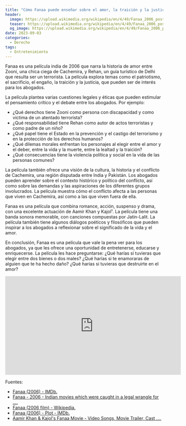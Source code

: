 ```yaml
---
title: "Cómo Fanaa puede enseñar sobre el amor, la traición y la justicia"
header:
  image: https://upload.wikimedia.org/wikipedia/en/4/49/Fanaa_2006_poster.jpg
  teaser: https://upload.wikimedia.org/wikipedia/en/4/49/Fanaa_2006_poster.jpg
  og_image: https://upload.wikimedia.org/wikipedia/en/4/49/Fanaa_2006_poster.jpg
date: 2023-09-03
categories:
  - Derecho
tags:
  - Entretenimiento
---
```


Fanaa es una película india de 2006 que narra la historia de amor entre Zooni, una chica ciega de Cachemira, y Rehan, un guía turístico de Delhi que resulta ser un terrorista. La película explora temas como el patriotismo, el sacrificio, el engaño, la traición y la justicia, que pueden ser de interés para los abogados.

La película plantea varias cuestiones legales y éticas que pueden estimular el pensamiento crítico y el debate entre los abogados. Por ejemplo:

- ¿Qué derechos tiene Zooni como persona con discapacidad y como víctima de un atentado terrorista?
- ¿Qué responsabilidad tiene Rehan como autor de actos terroristas y como padre de un niño?
- ¿Qué papel tiene el Estado en la prevención y el castigo del terrorismo y en la protección de los derechos humanos?
- ¿Qué dilemas morales enfrentan los personajes al elegir entre el amor y el deber, entre la vida y la muerte, entre la lealtad y la traición?
- ¿Qué consecuencias tiene la violencia política y social en la vida de las personas comunes?

La película también ofrece una visión de la cultura, la historia y el conflicto de Cachemira, una región disputada entre India y Pakistán. Los abogados pueden aprender sobre el contexto histórico y político del conflicto, así como sobre las demandas y las aspiraciones de los diferentes grupos involucrados. La película muestra cómo el conflicto afecta a las personas que viven en Cachemira, así como a las que viven fuera de ella.

Fanaa es una película que combina romance, acción, suspenso y drama, con una excelente actuación de Aamir Khan y Kajol¹. La película tiene una banda sonora memorable, con canciones compuestas por Jatin-Lalit. La película también tiene algunos diálogos poéticos y filosóficos que pueden inspirar a los abogados a reflexionar sobre el significado de la vida y el amor.

En conclusión, Fanaa es una película que vale la pena ver para los abogados, ya que les ofrece una oportunidad de entretenerse, educarse y enriquecerse. La película les hace preguntarse: ¿Qué harías si tuvieras que elegir entre dos bienes o dos males? ¿Qué harías si te enamoraras de alguien que te ha hecho daño? ¿Qué harías si tuvieras que destruirte en el amor?

<iframe width="560" height="315" src="https://www.youtube.com/embed/kofrlCHyiaU?si=c0Aiy9l5cyCJWwDG" title="YouTube video player" frameborder="0" allow="accelerometer; autoplay; clipboard-write; encrypted-media; gyroscope; picture-in-picture; web-share" allowfullscreen></iframe>

Fuentes:

- [Fanaa (2006) - IMDb. ](https://www.imdb.com/title/tt0439662/)
- [Fanaa - 2006 - Indian movies which were caught in a legal wrangle for .... ](https://economictimes.indiatimes.com/entertainment/indian-movies-which-were-caught-in-a-legal-wrangle-for-hurting-sentiments/fanaa-2006/slideshow/18266618.cms)
- [Fanaa (2006 film) - Wikipedia. ](https://en.wikipedia.org/wiki/Fanaa_%282006_film%29)
- [Fanaa (2006) - Plot - IMDb. ](https://www.imdb.com/title/tt0439662/plotsummary/)
- [Aamir Khan & Kajol's Fanaa Movie - Video Songs, Movie Trailer, Cast .... ](https://www.yashrajfilms.com/movies/fanaa)
